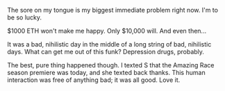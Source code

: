 The sore on my tongue is my biggest immediate problem right now. I'm to be so lucky.

$1000 ETH won't make me happy. Only $10,000 will. And even then...

It was a bad, nihilistic day in the middle of a long string of bad, nihilistic days. What can get me out of this funk? Depression drugs, probably.

The best, pure thing happened though. I texted S that the Amazing Race season premiere was today, and she texted back thanks. This human interaction was free of anything bad; it was all good. Love it.
